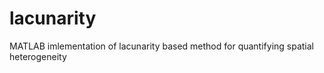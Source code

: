 # lacunarity
MATLAB imlementation of lacunarity based method for quantifying spatial heterogeneity <paper doi>
